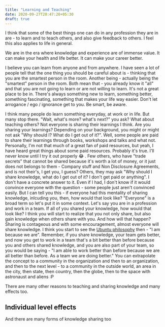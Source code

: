 ```yaml
---
title: "Learning and Teaching"
date: 2020-09-27T20:47:20+05:30
draft: true
---
```


I think that some of the best things one can do in any
profession they are in are - to learn and to teach others, and
also give feedback to others. I feel this also applies to life in
general.

We are in the era where knowledge and experience are of immense value.
It can make your health and life better. It can make your career better.

I believe you can learn from anyone and from anywhere. I have seen a lot
of people tell that the one thing you should be careful about is -
thinking that you are the smartest person in the room. Another
being - actually being the "smartest" person in the room. Both mean
that - you already know  it "all" and that you are not going to learn or
are not willing to learn. It's not a great place to be in. There's
always something new to learn, something better, something fascinating,
something that makes your life way easier. Don't let arrogance / ego /
ignorance get to you. Be smart, be aware.

I think many people do learn something everyday, at work or in life.
But many stop there. "Wait, what's more? what's next?" you ask? What
about teaching others? Not everyone is sharing their learnings I think.
Are you sharing your learnings? Depending on your background, you might
or might not ask "Why should I? What do I get out of it?". Well, some
people are paid to share their learnings through books, workshops
and talks and what not. Personally, I'm not that much of a great fan
of paid resources, but yeah, I have heard great things about some
paid resources. Probably it's true. I'll never know until I try it out
properly 😂 . Few others, who have "trade secrets" that cannot be shared
because it's worth a lot of money, or it just does not belongs to
them - Company stuff and Non Disclosure Agreements, and is not their's, 
I get you, I guess? Others, they may ask "Why should I share knowledge,
what do I get out of it? I don't get paid or anything". I don't have a
concrete answer to it. Even if I had, I don't know if it would convince
everyone with the question - some people just aren't convinced easily.
But I can tell you this - if everyone had this mentality of sharing
knowledge, inlcuding you, then, how would that look like? "Everyone" is 
a broad term so let's put it in some context. Let's say you are in a 
profession and work in a team. If all of you shared your knowledge, how
would that look like? I think you will start to realize that you not
only share, but also gain knowledge when others share with you. And how
will that happen? Sharing is contageous and with some encouragement,
almost everyone will share knowledge. I think you start to see the
[Ubuntu philosophy](https://en.wikipedia.org/wiki/Ubuntu_philosophy) 
then - "I am because we are". Remember, if you share knowledge, your 
team gets better, and now you get to work in a team that's a bit better
than before because you and others shared knowledge, and you are also 
part of your team, so you would be saying - "I am able to work better
than  before because we are all better than before. As a team we are
doing better." You can extrapolate the concept to a community in the 
organization and then to an organization, and then to the next level -
to a community in the outside world, an area in the city, then state, 
then country, then the globe, then to the space with astronaust and
aliens :P

There are many other reasons to teaching and sharing knowledge and
many effects too. 

## Individual level effects



And there are many forms of knowledge sharing too
